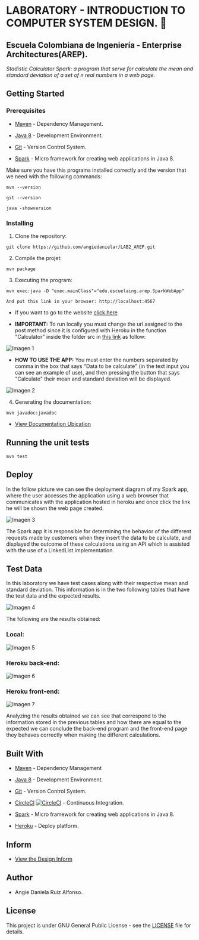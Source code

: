 # LABORATORY - INTRODUCTION TO COMPUTER SYSTEM DESIGN. 🚀

## Escuela Colombiana de Ingeniería - Enterprise Architectures(AREP).

_Stadistic Calculator Spark: a program that serve for calculate the mean and standard deviation of a set of n real numbers in a web page._

## Getting Started

### Prerequisites

- [Maven](https://maven.apache.org/) - Dependency Management.

- [Java 8](https://www.oracle.com/co/java/technologies/javase/javase-jdk8-downloads.html) -  Development Environment.

- [Git](https://git-scm.com/) - Version Control System.

- [Spark](http://sparkjava.com/) - Micro framework for creating web applications in Java 8.

Make sure you have this programs installed correctly and the version that we need with the following commands:

```
mvn --version
```

```
git --version
```

```
java -showversion
```

### Installing

1. Clone the repository:

```
git clone https://github.com/angiedanielar/LAB2_AREP.git
```

2. Compile the projet:

```
mvn package
```

3. Executing the program:

```
mvn exec:java -D "exec.mainClass"="edu.escuelaing.arep.SparkWebApp"

And put this link in your browser: http://localhost:4567
```

- If you want to go to the website [click here](https://front-lab2-arep.herokuapp.com/)


- **IMPORTANT:** To run locally you must change the url assigned to the post method since it is configured with Heroku in the function "Calculator" inside the folder src in [this link](https://github.com/angiedanielar/LAB2_AREP_FRONT) as follow:


![Imagen 1](resources/images/carbon.png)


- **HOW TO USE THE APP:** You must enter the numbers separated by comma in the box that says "Data to be calculate" (in the text input you can see an example of use), and then pressing the button that says "Calculate" their mean and standard deviation will be displayed.


![Imagen 2](resources/images/4.png)


4. Generating the documentation:

```
mvn javadoc:javadoc
```

- [View Documentation Ubication](https://angiedanielar.github.io/LAB2_AREP/apidocs)

## Running the unit tests

```
mvn test
```

## Deploy

In the follow picture we can see the deployment diagram of my Spark app, where the user accesses the application using a web browser that communicates with the application hosted in heroku and once click the link he will be shown the web page created. 


![Imagen 3](resources/images/3.png)


The Spark app it is responsible for determining the behavior of the different requests made by customers when they insert the data to be calculate, and displayed the outcome of these calculations using an API which is assisted with the use of a LinkedList implementation.

## Test Data

In this laboratory we have test cases along with their respective mean and standard deviation. This information is in the two following tables that have the test data and the expected results.


![Imagen 4](resources/images/tables.png)


The following are the results obtained:


### Local:


![Imagen 5](resources/images/post.png)


### Heroku back-end:


![Imagen 6](resources/images/1.jpg)


### Heroku front-end:


![Imagen 7](resources/images/3.jpg)


Analyzing the results obtained we can see that correspond to the information stored in the previous tables and how there are equal to the expected we can conclude the back-end program and the front-end page they behaves correctly when making the different calculations.

## Built With

- [Maven](https://maven.apache.org/) - Dependency Management

- [Java 8](https://www.oracle.com/co/java/technologies/javase/javase-jdk8-downloads.html) -  Development Environment.

- [Git](https://git-scm.com/) - Version Control System.

- [CircleCI](https://circleci.com/) [![CircleCI](https://circleci.com/gh/circleci/circleci-docs.svg?style=svg)](https://app.circleci.com/pipelines/github/angiedanielar/LAB2_AREP) - Continuous Integration.

- [Spark](http://sparkjava.com/) - Micro framework for creating web applications in Java 8.

- [Heroku](https://www.heroku.com/platform) - Deploy platform.

## Inform

- [View the Design Inform](https://github.com/angiedanielar/LAB2_AREP/blob/master/Inform.pdf)

## Author

- Angie Daniela Ruiz Alfonso.


## License

This project is under GNU General Public License - see the [LICENSE](LICENSE) file for details.

